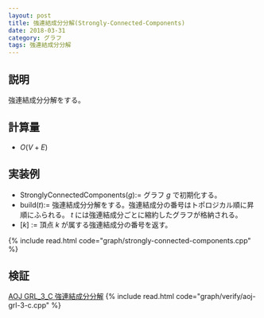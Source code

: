 ```yaml
---
layout: post
title: 強連結成分分解(Strongly-Connected-Components)
date: 2018-03-31
category: グラフ
tags: 強連結成分分解
---
```


## 説明
強連結成分分解をする。

## 計算量
* $O(V + E)$

## 実装例

* StronglyConnectedComponents($g$):= グラフ $g$ で初期化する。
* build($t$):= 強連結成分分解をする。強連結成分の番号はトポロジカル順に昇順にふられる。 $t$ には強連結成分ごとに縮約したグラフが格納される。
* \[$k$\] := 頂点 $k$ が属する強連結成分の番号を返す。

{% include read.html  code="graph/strongly-connected-components.cpp" %}

## 検証

[AOJ GRL_3_C 強連結成分分解](http://judge.u-aizu.ac.jp/onlinejudge/description.jsp?id=GRL_3_C&lang=jp)
{% include read.html code="graph/verify/aoj-grl-3-c.cpp" %}
